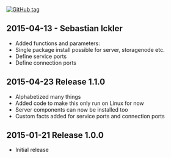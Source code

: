 [![GitHub tag][gh-tag-img]][gh-link]
## 2015-04-13 - Sebastian Ickler
- Added functions and parameters:
- Single package install possible for server, storagenode etc.
- Define service ports
- Define connection ports 

## 2015-04-23 Release 1.1.0  
- Alphabetized many things
- Added code to make this only run on Linux for now
- Server components can now be installed too
- Custom facts added for service ports and connection ports

## 2015-01-21 Release 1.0.0  
- Initial release

[gh-tag-img]: https://img.shields.io/github/tag/genebean/genebean-networker.svg?label=newest%20tag
[gh-link]: https://github.com/genebean/genebean-networker
